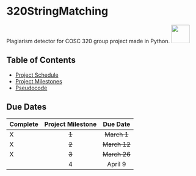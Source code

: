 # 320StringMatching

Plagiarism detector for COSC 320 group project made in Python.  <img src="https://media.giphy.com/media/KAq5w47R9rmTuvWOWa/giphy.gif" width="48"/>

## Table of Contents 
  - [Project Schedule](#due-dates)
  - [Project Milestones](https://github.com/cosc-320-main-team/320StringMatching/tree/main/documentation/proposals)
  - [Pseudocode](https://github.com/cosc-320-main-team/320StringMatching/tree/main/documentation/pseudocode)


## Due Dates
| Complete | Project Milestone | Due Date |
|----------|:-----------------:|:--------:|
|     X    | ~~1~~                 | ~~March 1~~  |
|     X    | ~~2~~                 | ~~March 12~~ |
|     X     |~~3~~                 | ~~March 26~~ |
|          | 4                 | April 9  |
